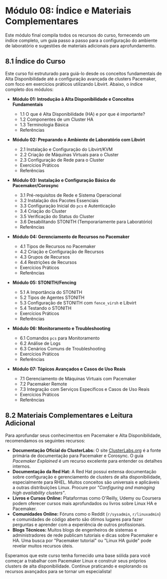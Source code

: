 # Módulo 08: Índice e Materiais Complementares

Este módulo final compila todos os recursos do curso, fornecendo um índice completo, um guia passo a passo para a configuração do ambiente de laboratório e sugestões de materiais adicionais para aprofundamento.

## 8.1 Índice do Curso

Este curso foi estruturado para guiá-lo desde os conceitos fundamentais de Alta Disponibilidade até a configuração avançada de clusters Pacemaker, com foco em exercícios práticos utilizando Libvirt. Abaixo, o índice completo dos módulos:

*   **Módulo 01: Introdução à Alta Disponibilidade e Conceitos Fundamentais**
    *   1.1 O que é Alta Disponibilidade (HA) e por que é importante?
    *   1.2 Componentes de um Cluster HA
    *   1.3 Terminologia Básica
    *   Referências

*   **Módulo 02: Preparando o Ambiente de Laboratório com Libvirt**
    *   2.1 Instalação e Configuração do Libvirt/KVM
    *   2.2 Criação de Máquinas Virtuais para o Cluster
    *   2.3 Configuração de Rede para o Cluster
    *   Exercícios Práticos
    *   Referências

*   **Módulo 03: Instalação e Configuração Básica do Pacemaker/Corosync**
    *   3.1 Pré-requisitos de Rede e Sistema Operacional
    *   3.2 Instalação dos Pacotes Essenciais
    *   3.3 Configuração Inicial do `pcs` e Autenticação
    *   3.4 Criação do Cluster
    *   3.5 Verificação do Status do Cluster
    *   3.6 Desabilitando STONITH (Temporariamente para Laboratório)
    *   Referências

*   **Módulo 04: Gerenciamento de Recursos no Pacemaker**
    *   4.1 Tipos de Recursos no Pacemaker
    *   4.2 Criação e Configuração de Recursos
    *   4.3 Grupos de Recursos
    *   4.4 Restrições de Recursos
    *   Exercícios Práticos
    *   Referências

*   **Módulo 05: STONITH/Fencing**
    *   5.1 A Importância do STONITH
    *   5.2 Tipos de Agentes STONITH
    *   5.3 Configuração de STONITH com `fence_virsh` e Libvirt
    *   5.4 Testando o STONITH
    *   Exercícios Práticos
    *   Referências

*   **Módulo 06: Monitoramento e Troubleshooting**
    *   6.1 Comandos `pcs` para Monitoramento
    *   6.2 Análise de Logs
    *   6.3 Cenários Comuns de Troubleshooting
    *   Exercícios Práticos
    *   Referências

*   **Módulo 07: Tópicos Avançados e Casos de Uso Reais**
    *   7.1 Gerenciamento de Máquinas Virtuais com Pacemaker
    *   7.2 Pacemaker Remote
    *   7.3 Integração com Serviços Específicos e Casos de Uso Reais
    *   Exercícios Práticos
    *   Referências

## 8.2 Materiais Complementares e Leitura Adicional

Para aprofundar seus conhecimentos em Pacemaker e Alta Disponibilidade, recomendamos os seguintes recursos:

*   **Documentação Oficial do ClusterLabs:** O site [ClusterLabs.org](https://clusterlabs.org/) é a fonte primária de documentação para Pacemaker e Corosync. O guia *Pacemaker Explained* é um recurso excelente para entender os detalhes internos.
*   **Documentação da Red Hat:** A Red Hat possui extensa documentação sobre configuração e gerenciamento de clusters de alta disponibilidade, especialmente para RHEL. Muitos conceitos são universais e aplicáveis a outras distribuições Linux. Procure por *"Configuring and managing high availability clusters"*.
*   **Livros e Cursos Online:** Plataformas como O'Reilly, Udemy ou Coursera podem oferecer cursos mais aprofundados ou livros sobre Linux HA e Pacemaker.
*   **Comunidades Online:** Fóruns como o Reddit (`r/sysadmin`, `r/linuxadmin`) e comunidades de código aberto são ótimos lugares para fazer perguntas e aprender com a experiência de outros profissionais.
*   **Blogs Técnicos:** Muitos blogs de engenheiros de sistemas e administradores de rede publicam tutoriais e dicas sobre Pacemaker e HA. Uma busca por "Pacemaker tutorial" ou "Linux HA guide" pode revelar muitos recursos úteis.

Esperamos que este curso tenha fornecido uma base sólida para você começar a trabalhar com Pacemaker Linux e construir seus próprios clusters de alta disponibilidade. Continue praticando e explorando os recursos avançados para se tornar um especialista!
